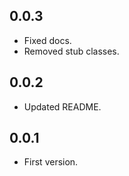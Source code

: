 ## 0.0.3
- Fixed docs.
- Removed stub classes.

## 0.0.2
- Updated README. 

## 0.0.1 
- First version.
